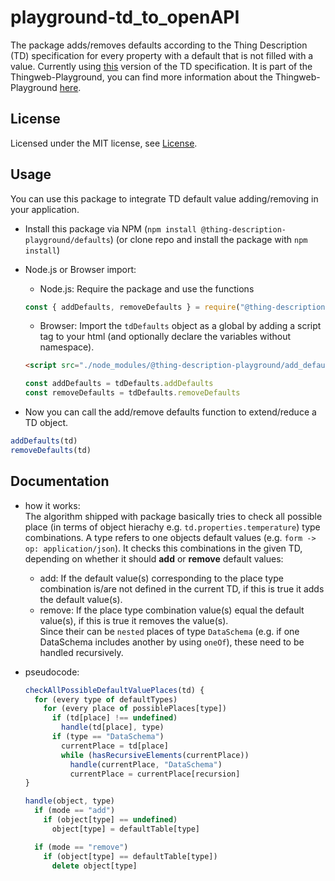 # playground-td_to_openAPI

The package adds/removes defaults according to the Thing Description (TD) specification for every property with a default that is not filled with a value.
Currently using [this](https://www.w3.org/TR/2020/REC-wot-thing-description-20200409/) version of the TD specification.
It is part of the Thingweb-Playground, you can find more information about the Thingweb-Playground [here](https://github.com/thingweb/thingweb-playground).

## License

Licensed under the MIT license, see [License](./LICENSE.md).

## Usage

You can use this package to integrate TD default value adding/removing in your application.

* Install this package via NPM (`npm install @thing-description-playground/defaults`) (or clone repo and install the package with `npm install`)
* Node.js or Browser import:
  * Node.js: Require the package and use the functions

  ```javascript
  const { addDefaults, removeDefaults } = require("@thing-description-playground/defaults")
  ```

  * Browser: Import the `tdDefaults` object as a global by adding a script tag to your html (and optionally declare the variables without namespace).

  ```html
  <script src="./node_modules/@thing-description-playground/add_defaults/dist/web-bundle.min.js"></script>
  ```

  ```javascript
  const addDefaults = tdDefaults.addDefaults
  const removeDefaults = tdDefaults.removeDefaults
  ```

* Now you can call the add/remove defaults function to extend/reduce a TD object.

```javascript
addDefaults(td)
removeDefaults(td)
```

## Documentation

* how it works:  
  The algorithm shipped with package basically tries to check all possible place (in terms of object hierachy e.g. `td.properties.temperature`) type combinations. A type refers to one objects default values (e.g. `form -> op: application/json`). It checks this combinations in the given TD, depending on whether it should **add** or **remove** default values:
  * add: If the default value(s) corresponding to the place type combination is/are not defined in the current TD, if this is true it adds the default value(s).  
  * remove: If the place type combination value(s) equal the default value(s), if this is true it removes the value(s).  
  Since their can be `nested` places of type `DataSchema` (e.g. if one DataSchema includes another by using `oneOf`), these need to be handled recursively.
* pseudocode:

  ```js
  checkAllPossibleDefaultValuePlaces(td) {
    for (every type of defaultTypes)
      for (every place of possiblePlaces[type])
        if (td[place] !== undefined)
          handle(td[place], type)
        if (type == "DataSchema")
          currentPlace = td[place]
          while (hasRecursiveElements(currentPlace))
            handle(currentPlace, "DataSchema")
            currentPlace = currentPlace[recursion]
  }

  handle(object, type)
    if (mode == "add")
      if (object[type] == undefined)
        object[type] = defaultTable[type]

    if (mode == "remove")
      if (object[type] == defaultTable[type])
        delete object[type]
  ```
